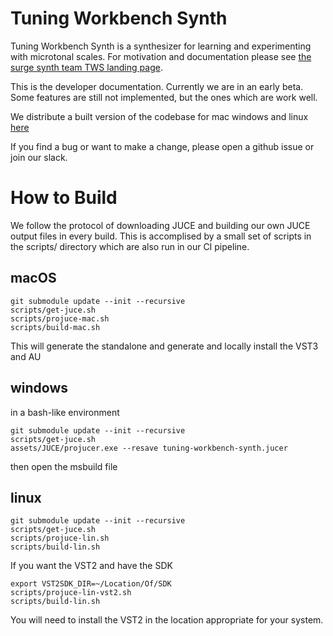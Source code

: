 # Tuning Workbench Synth

Tuning Workbench Synth is a synthesizer for learning and experimenting with microtonal scales. For motivation and
documentation please see [the surge synth team TWS landing page](https://surge-synth-team.org/tuning-workbench-synth/).

This is the developer documentation. Currently we are in an early beta. Some features are still not implemented,
but the ones which are work well.

We distribute a built version of the codebase for mac windows and linux [here](https://github.com/surge-synthesizer/tuning-workbench-synth/releases/tag/Nightly)

If you find a bug or want to make a change, please open a github issue or join our slack.

# How to Build 

We follow the protocol of downloading JUCE and building our own JUCE output files in every build. This is accomplised by a 
small set of scripts in the scripts/ directory which are also run in our CI pipeline.

## macOS

```
git submodule update --init --recursive
scripts/get-juce.sh
scripts/projuce-mac.sh
scripts/build-mac.sh
```

This will generate the standalone and generate and locally install the VST3 and AU

## windows

in a bash-like environment

```
git submodule update --init --recursive
scripts/get-juce.sh
assets/JUCE/projucer.exe --resave tuning-workbench-synth.jucer
```

then open the msbuild file

## linux

```
git submodule update --init --recursive
scripts/get-juce.sh
scripts/projuce-lin.sh
scripts/build-lin.sh
```

If you want the VST2 and have the SDK

```
export VST2SDK_DIR=~/Location/Of/SDK
scripts/projuce-lin-vst2.sh
scripts/build-lin.sh
```

You will need to install the VST2 in the location appropriate for your system.

